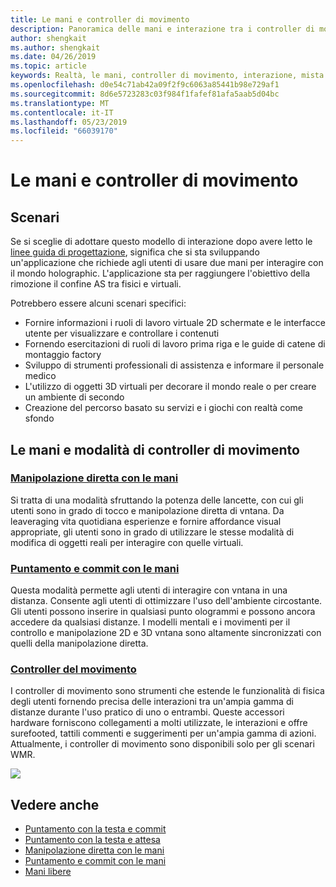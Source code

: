 ```yaml
---
title: Le mani e controller di movimento
description: Panoramica delle mani e interazione tra i controller di movimento
author: shengkait
ms.author: shengkait
ms.date: 04/26/2019
ms.topic: article
keywords: Realtà, le mani, controller di movimento, interazione, mista progettare
ms.openlocfilehash: d0e54c71ab42a09f2f9c6063a85441b98e729af1
ms.sourcegitcommit: 8d6e5723283c03f984f1fafef81afa5aab5d04bc
ms.translationtype: MT
ms.contentlocale: it-IT
ms.lasthandoff: 05/23/2019
ms.locfileid: "66039170"
---
```

# <a name="hands-and-motion-controllers"></a>Le mani e controller di movimento
## <a name="scenarios"></a>Scenari
Se si sceglie di adottare questo modello di interazione dopo avere letto le [linee guida di progettazione](interaction-fundamentals.md), significa che si sta sviluppando un'applicazione che richiede agli utenti di usare due mani per interagire con il mondo holographic. L'applicazione sta per raggiungere l'obiettivo della rimozione il confine AS tra fisici e virtuali.

Potrebbero essere alcuni scenari specifici:
* Fornire informazioni i ruoli di lavoro virtuale 2D schermate e le interfacce utente per visualizzare e controllare i contenuti
* Fornendo esercitazioni di ruoli di lavoro prima riga e le guide di catene di montaggio factory
* Sviluppo di strumenti professionali di assistenza e informare il personale medico  
* L'utilizzo di oggetti 3D virtuali per decorare il mondo reale o per creare un ambiente di secondo 
* Creazione del percorso basato su servizi e i giochi con realtà come sfondo

## <a name="hands-and-motion-controllers-modalities"></a>Le mani e modalità di controller di movimento
### <a name="direct-manipulation-with-handsdirect-manipulationmd"></a>[Manipolazione diretta con le mani](direct-manipulation.md)
Si tratta di una modalità sfruttando la potenza delle lancette, con cui gli utenti sono in grado di tocco e manipolazione diretta di vntana. Da leaveraging vita quotidiana esperienze e fornire affordance visual appropriate, gli utenti sono in grado di utilizzare le stesse modalità di modifica di oggetti reali per interagire con quelle virtuali.   

### <a name="point-and-commit-with-handspoint-and-commitmd"></a>[Puntamento e commit con le mani](point-and-commit.md)
Questa modalità permette agli utenti di interagire con vntana in una distanza. Consente agli utenti di ottimizzare l'uso dell'ambiente circostante. Gli utenti possono inserire in qualsiasi punto ologrammi e possono ancora accedere da qualsiasi distanze. I modelli mentali e i movimenti per il controllo e manipolazione 2D e 3D vntana sono altamente sincronizzati con quelli della manipolazione diretta.

### <a name="motion-controllersmotion-controllersmd"></a>[Controller del movimento](motion-controllers.md)
I controller di movimento sono strumenti che estende le funzionalità di fisica degli utenti fornendo precisa delle interazioni tra un'ampia gamma di distanze durante l'uso pratico di uno o entrambi. Queste accessori hardware forniscono collegamenti a molti utilizzate, le interazioni e offre surefooted, tattili commenti e suggerimenti per un'ampia gamma di azioni. Attualmente, i controller di movimento sono disponibili solo per gli scenari WMR. 

![](images/Hands-and-controllers-720px.jpg)<br>

## <a name="see-also"></a>Vedere anche
* [Puntamento con la testa e commit](gaze-and-commit.md)
* [Puntamento con la testa e attesa](gaze-and-dwell.md)
* [Manipolazione diretta con le mani](direct-manipulation.md)
* [Puntamento e commit con le mani](point-and-commit.md)
* [Mani libere](hands-free.md)
